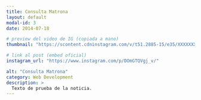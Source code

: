 ```yaml
---
title: Consulta Matrona
layout: default
modal-id: 3
date: 2014-07-18

# preview del video de IG (copiada a mano)
thumbnail: "https://scontent.cdninstagram.com/v/t51.2885-15/e35/XXXXXXX_n.jpg?...&ccb=1-7"

# link al post (embed oficial)
instagram_url: "https://www.instagram.com/p/DOmGTQVgj_v/"

alt: "Consulta Matrona"
category: Web Development
description: >
  Texto de prueba de la noticia.
---
```

